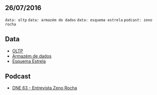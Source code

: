 26/07/2016
----------

`data: oltp` `data: armazém de dados` `data: esquema estrela` `podcast: zeno rocha`

## Data

- [OLTP](https://pt.wikipedia.org/wiki/OLTP)
- [Armazém de dados](https://pt.wikipedia.org/wiki/Armaz%C3%A9m_de_dados)
- [Esquema Estrela](https://pt.wikipedia.org/wiki/Esquema_estrela)

## Podcast

- [DNE 63 - Entrevista Zeno Rocha](http://devnaestrada.com.br/2016/07/22/entrevista-zeno-rocha.html)
